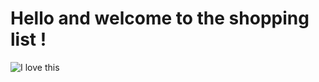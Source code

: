 # Hello and welcome to the shopping list !

![I love this](https://i.giphy.com/media/v1.Y2lkPTc5MGI3NjExc3NwZzA3MmFjZWIyZzY1NWhmOXNlZmhxN2xxamRka2h2ZzluZDdlOCZlcD12MV9pbnRlcm5hbF9naWZfYnlfaWQmY3Q9Zw/43OKja0fROZxpFoQeg/giphy-downsized-large.gif)